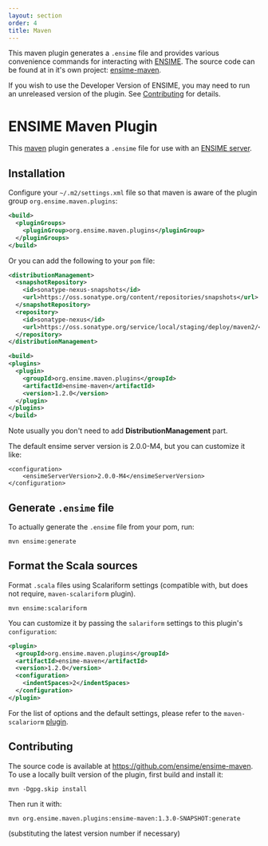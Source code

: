 ```yaml
---
layout: section
order: 4
title: Maven
---
```


This maven plugin generates a `.ensime` file and provides various convenience commands for interacting with [ENSIME](http://github.com/ensime/ensime-server). The source code can be found at in it's own project: [ensime-maven](https://github.com/ensime/ensime-maven/).

If you wish to use the Developer Version of ENSIME, you may need to run an unreleased version of the plugin.  See [Contributing](#contributing) for details.

# ENSIME Maven Plugin

This [maven](https://maven.apache.org/) plugin generates a `.ensime` file for use with an [ENSIME server](http://github.com/ensime/ensime-server).

## Installation

Configure your `~/.m2/settings.xml` file so that maven is aware of the plugin group `org.ensime.maven.plugins`:

```xml
<build>
  <pluginGroups>
    <pluginGroup>org.ensime.maven.plugins</pluginGroup>
  </pluginGroups>
</build>
```

Or you can add the following to your `pom` file:

```xml
<distributionManagement>
  <snapshotRepository>
    <id>sonatype-nexus-snapshots</id>
    <url>https://oss.sonatype.org/content/repositories/snapshots</url>
  </snapshotRepository>
  <repository>
    <id>sonatype-nexus</id>
    <url>https://oss.sonatype.org/service/local/staging/deploy/maven2/</url>
  </repository>
</distributionManagement>

<build>
<plugins>
  <plugin>
    <groupId>org.ensime.maven.plugins</groupId>
    <artifactId>ensime-maven</artifactId>
    <version>1.2.0</version>
  </plugin>
</plugins>
</build>
```
Note usually you don't need to add **DistributionManagement** part.

The default ensime server version is 2.0.0-M4, but you can customize it like:

```
<configuration>
    <ensimeServerVersion>2.0.0-M4</ensimeServerVersion>
</configuration>
```

## Generate `.ensime` file

To actually generate the `.ensime` file from your pom, run:

```
mvn ensime:generate
```


## Format the Scala sources

Format `.scala` files using Scalariform settings (compatible with, but does not require, `maven-scalariform` plugin).

```
mvn ensime:scalariform
```

You can customize it by passing the `salariform` settings to this plugin's `configuration`:

```xml
<plugin>
  <groupId>org.ensime.maven.plugins</groupId>
  <artifactId>ensime-maven</artifactId>
  <version>1.2.0</version>
  <configuration>
    <indentSpaces>2</indentSpaces>
  </configuration>
</plugin>
```
For the list of options and the default settings, please refer to the `maven-scalariorm` [plugin](https://github.com/mdr/scalariform-maven-plugin).

## Contributing

The source code is available at https://github.com/ensime/ensime-maven.  To use a locally built version of the plugin, first build and install it:

```
mvn -Dgpg.skip install
```

Then run it with:

```
mvn org.ensime.maven.plugins:ensime-maven:1.3.0-SNAPSHOT:generate
```

(substituting the latest version number if necessary)
